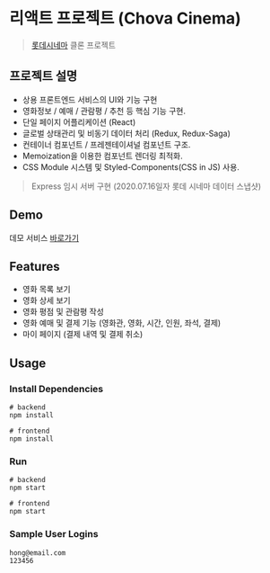 # 리액트 프로젝트 (Chova Cinema)

> [롯데시네마](https://www.lottecinema.co.kr/) 클론 프로젝트

## 프로젝트 설명

- 상용 프론트엔드 서비스의 UI와 기능 구현
- 영화정보 / 예매 / 관람평 / 추천 등 핵심 기능 구현.
- 단일 페이지 어플리케이션 (React)
- 글로벌 상태관리 및 비동기 데이터 처리 (Redux, Redux-Saga)
- 컨테이너 컴포넌트 / 프레젠테이셔널 컴포넌트 구조.
- Memoization을 이용한 컴포넌트 렌더링 최적화.
- CSS Module 시스템 및 Styled-Components(CSS in JS) 사용.

> Express 임시 서버 구현 (2020.07.16일자 롯데 시네마 데이터 스냅샷)

## Demo

데모 서비스 [바로가기](http://ec2-15-165-31-88.ap-northeast-2.compute.amazonaws.com:5000)

## Features

- 영화 목록 보기
- 영화 상세 보기
- 영화 평점 및 관람평 작성
- 영화 예매 및 결제 기능 (영화관, 영화, 시간, 인원, 좌석, 결제)
- 마이 페이지 (결제 내역 및 결제 취소)

## Usage

### Install Dependencies

```
# backend
npm install

# frontend
npm install
```

### Run

```
# backend
npm start

# frontend
npm start
```

### Sample User Logins

```
hong@email.com
123456
```
